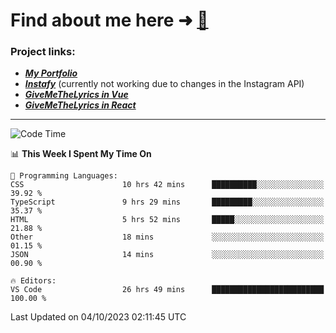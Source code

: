 # Find about me here ➜ [🧑](https://pauabella.dev)

### Project links:
- ***[My Portfolio](https://pauabella.dev)***
- ***[Instafy](https://instafy.me)*** (currently not working due to changes in the Instagram API)
- ***[GiveMeTheLyrics in Vue](https://lyrics.pauabella.dev)***
- ***[GiveMeTheLyrics in React](https://pauabella.dev/GiveMeTheLyrics)***

---
<!--START_SECTION:waka-->
![Code Time](http://img.shields.io/badge/Code%20Time-2%2C517%20hrs%2014%20mins-blue)

📊 **This Week I Spent My Time On** 

```text
💬 Programming Languages: 
CSS                      10 hrs 42 mins      ██████████░░░░░░░░░░░░░░░   39.92 % 
TypeScript               9 hrs 29 mins       █████████░░░░░░░░░░░░░░░░   35.37 % 
HTML                     5 hrs 52 mins       █████░░░░░░░░░░░░░░░░░░░░   21.88 % 
Other                    18 mins             ░░░░░░░░░░░░░░░░░░░░░░░░░   01.15 % 
JSON                     14 mins             ░░░░░░░░░░░░░░░░░░░░░░░░░   00.90 % 

🔥 Editors: 
VS Code                  26 hrs 49 mins      █████████████████████████   100.00 % 
```


 Last Updated on 04/10/2023 02:11:45 UTC
<!--END_SECTION:waka-->
